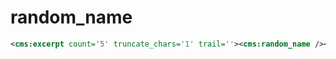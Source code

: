 # random_name

```xml
<cms:excerpt count='5' truncate_chars='1' trail=''><cms:random_name /></cms:excerpt>
```
